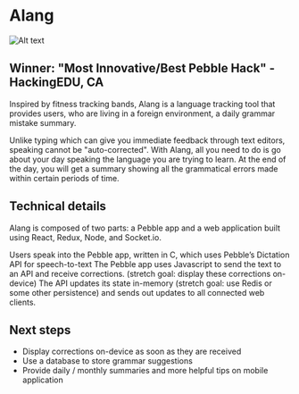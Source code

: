 # Alang

![Alt text](https://cloud.githubusercontent.com/assets/13319677/10723591/4b3c813c-7b8a-11e5-9596-d229c8b29273.jpg "Carry me Alang™ with you :)")

## Winner: "Most Innovative/Best Pebble Hack" - HackingEDU, CA
Inspired by fitness tracking bands, Alang is a language tracking tool that provides users, who are living in a foreign environment, a daily grammar mistake summary.

Unlike typing which can give you immediate feedback through text editors, speaking cannot be "auto-corrected". With Alang, all you need to do is go about your day speaking the language you are trying to learn. At the end of the day, you will get a summary showing all the grammatical errors made within certain periods of time.

## Technical details
Alang is composed of two parts: a Pebble app and a web application built using React, Redux, Node, and Socket.io.

Users speak into the Pebble app, written in C, which uses Pebble’s Dictation API for speech-to-text
The Pebble app uses Javascript to send the text to an API and receive corrections. (stretch goal: display these corrections on-device)
The API updates its state in-memory (stretch goal: use Redis or some other persistence) and sends out updates to all connected web clients.

## Next steps
* Display corrections on-device as soon as they are received
* Use a database to store grammar suggestions
* Provide daily / monthly summaries and more helpful tips on mobile application

